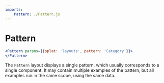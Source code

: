 ```yaml
---
imports:
    Pattern: ./Pattern.js
---
```


Pattern
====

```jsx demo screen
<Pattern params={{splat: 'layouts', pattern: 'Category'}}>
</Pattern>
```

The `Pattern` layout displays a single pattern, which usually
corresponds to a single component.
It may contain multiple examples of the pattern, but all examples
run in the same scope, using the same data.

